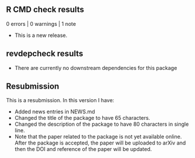 ## R CMD check results

0 errors | 0 warnings | 1 note

* This is a new release.

## revdepcheck results

* There are currently no downstream dependencies for this package

## Resubmission

This is a resubmission. In this version I have:

* Added news entries in NEWS.md
* Changed the title of the package to have 65 characters.
* Changed the description of the package to have 80 characters in single line.
* Note that the paper related to the package is not yet available online. After the package is accepted, the paper will be uploaded to arXiv and then the DOI and reference of the paper will be updated. 


